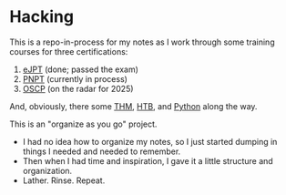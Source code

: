 # Hacking

This is a repo-in-process for my notes as I work through some training courses for three certifications: 
1. [eJPT](https://security.ine.com/certifications/ejpt-certification/) (done; passed the exam)
2. [PNPT](https://certifications.tcm-sec.com/pnpt/) (currently in process)
3. [OSCP](https://www.offsec.com/courses/pen-200/) (on the radar for 2025)

And, obviously, there some [THM](https://tryhackme.com/), [HTB](https://www.hackthebox.com/), and [Python](https://github.com/GregKedrovsky/Python) along the way.

This is an "organize as you go" project.
- I had no idea how to organize my notes, so I just started dumping in things I needed and needed to remember.
- Then when I had time and inspiration, I gave it a little structure and organization.
- Lather. Rinse. Repeat. 
